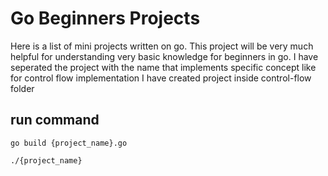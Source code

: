 # Go Beginners Projects
Here is a list of mini projects written on go. This project will be very much helpful for understanding very basic knowledge for beginners in go. I have seperated the project with the name that implements specific concept like for control flow implementation I have created project inside control-flow folder

## run command
```go build {project_name}.go```

```./{project_name}```
